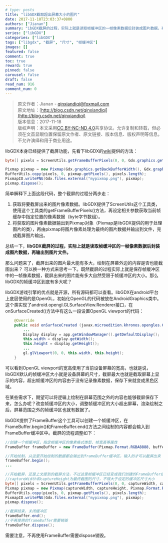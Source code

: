 ```yaml
---
# type: posts 
title: "libGDX截取超出屏幕大小的图片"
date: 2017-11-18T23:03:37+0800
authors: ["Jianan"]
summary: "ibGDX截屏的过程，实际上就是读取帧缓冲区的一帧像素数据后封装成图片数据，再输出到图片文件，截屏出来的图片能有大小受限于帧缓冲区的大小。"
series: ["libGDX"]
categories: ["libGDX"]
tags: ["libgdx", "截屏", "尺寸", "帧缓冲区"]
images: []
featured: false
comment: true
toc: true
reward: true
pinned: false
carousel: false
draft: false
read_num: 916
comment_num: 0
---
```


> 原文作者：Jianan - qinxiandiqi@foxmail.com  
原文地址：[http://blog.csdn.net/qinxiandiqi](http://blog.csdn.net/qinxiandiqi)  
版本信息：2017-11-18  
版权声明：本文采用[CC BY-NC-ND 4.0](http://creativecommons.org/licenses/by-nc-nd/4.0/)共享协议。允许复制和转载，但必须在文首显眼位置保留原文作者、原文链接、版本信息、版权声明等信息。不允许演绎和用于商业用途。

libGDX本身已经提供了截屏功能，先看下libGDX的[wiki](https://github.com/libgdx/libgdx/wiki/Taking-a-Screenshot)提供的方法：
```java
byte[] pixels = ScreenUtils.getFrameBufferPixels(0, 0, Gdx.graphics.getBackBufferWidth(), Gdx.graphics.getBackBufferHeight(), true);

Pixmap pixmap = new Pixmap(Gdx.graphics.getBackBufferWidth(), Gdx.graphics.getBackBufferHeight(), Pixmap.Format.RGBA8888);
BufferUtils.copy(pixels, 0, pixmap.getPixels(), pixels.length);
PixmapIO.writePNG(Gdx.files.external("mypixmap.png"), pixmap);
pixmap.dispose();
```
简单解释下上面这段代码，整个截屏的过程分两步走：  

1.  获取将要截屏出来的图片像素数据。libGDX提供了ScreenUtils这个工具类，使用这个工具类的getFrameBufferPixels()方法，再设定相关参数获取当前帧缓存中指定位置的像素数据（byte字节数组）。
2.  将获取的图片像素数据输出到Pixmap对象（Pixmap是libGDX提供的用于处理图片的类），再由pixmap将图片像素处理为最终的图片数据并输出到文件，完成截屏图片输出。

总结一下，**libGDX截屏的过程，实际上就是读取帧缓冲区的一帧像素数据后封装成图片数据，再输出到图片文件。**

那么问题来了，截屏出来的图片最大能有多大，绘制在屏幕外边的内容是否也能截图出来？
可以换一种方式来思考一下。既然截屏的过程实际上就是保存帧缓冲区中的一帧像素数据，截屏出来的图片能有多大自然受限于帧缓冲区的大小。那么libGDX的帧缓冲区到底有多大呢？

libGDX游戏引擎的优点就是开源，所有源码都可以查看。libGDX在android平台上底层使用的是OpenGL，初始化OpenGL的代码被放在AndroidGraphics类中。这个类实现了android.opengl.GLSurfaceView.Renderer接口，在onSurfaceCreated()方法中有这么一段设置OpenGL viewport的代码：
```java
	@Override
	public void onSurfaceCreated (javax.microedition.khronos.opengles.GL10 gl, EGLConfig config) {
		...
		Display display = app.getWindowManager().getDefaultDisplay();
		this.width = display.getWidth();
		this.height = display.getHeight();
		...
		gl.glViewport(0, 0, this.width, this.height);
	}
```
可以看到OpenGL viewport的宽高使用了当前设备屏幕的宽高，也就是说，libGDX默认的帧缓冲区大小就是设备屏幕的尺寸，截屏最大也就是截取屏幕上显示的内容，超出帧缓冲区的内容由于没有记录像素数据，保存下来就变成黑色区域。

在某些需求下，期望可以将逻辑上绘制在屏幕范围之外的内容也能够截屏保存下来，怎么办呢？改变帧缓冲区的大小，调整帧缓冲区的大小超出屏幕，渲染绘制之后，屏幕范围之外的帧缓冲区也就有数据了。

libGDX提供了FrameBuffer这个工具可以创建一个帧缓冲区，在FrameBuffer.begin()和FrameBuffer.end()方法之间绘制的内容都会输入到FrameBuffer缓冲区中。截屏的流程调整如下：
```java
//创建一个帧缓冲区，指定帧缓冲区的像素格式类型、帧宽高等属性
FrameBuffer frameBuffer = new FrameBuffer(Pixmap.Format.RGBA8888, bufferWidth, bufferHeight, false);

//开始绘制，从这里开始绘制的数据都会输出到frameBuffer缓冲区，输入的才可以截屏出来
frameBuffer.begin();
...

//开始截屏，还是上文提到的截屏方法，不过这里帧缓冲区已经变成我们创建的FrameBuffer缓冲区
//captureWidth和captureHeight为最终截图的尺寸，不得大于设定的缓冲区尺寸大小
byte[] pixels = ScreenUtils.getFrameBufferPixels(0, 0, captureWidth, captureHeight, true);
Pixmap pixmap = new Pixmap(captureWidth, captureHeight, Pixmap.Format.RGBA8888);
BufferUtils.copy(pixels, 0, pixmap.getPixels(), pixels.length);
PixmapIO.writePNG(Gdx.files.external("mypixmap.png"), pixmap);
pixmap.dispose();

//截屏结束，关闭缓冲区
frameBuffer.end();	
//不再使用的frameBuffer需要销毁
frameBuffer.dispose();	
```
需要注意，不再使用FrameBuffer需要dispose销毁。

